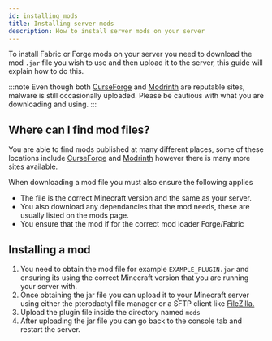 ```yaml
---
id: installing_mods
title: Installing server mods
description: How to install server mods on your server
---
```

To install Fabric or Forge mods on your server you need to download the mod `.jar` file you wish to use and then upload it to the server, this guide will explain how to do this.

:::note
Even though both [CurseForge](https://www.curseforge.com/minecraft) and [Modrinth](https://modrinth.com/) are reputable sites, malware is still occasionally uploaded. Please be cautious with what you are downloading and using.
:::

## Where can I find mod files?
You are able to find mods published at many different places, some of these locations include [CurseForge](https://www.curseforge.com/minecraft) and [Modrinth](https://modrinth.com/) however there is many more sites available.

When downloading a mod file you must also ensure the following applies
- The file is the correct Minecraft version and the same as your server.
- You also download any dependancies that the mod needs, these are usually listed on the mods page.
- You ensure that the mod if for the correct mod loader Forge/Fabric

## Installing a mod
1. You need to obtain the mod file for example `EXAMPLE_PLUGIN.jar` and ensuring its using the correct Minecraft version that you are running your server with.
2. Once obtaining the jar file you can upload it to your Minecraft server using either the pterodactyl file manager or a SFTP client like [FileZilla.](/knowledgebase/game_servers/tutorial_filezilla_sftp)
3. Upload the plugin file inside the directory named `mods`
4. After uploading the jar file you can go back to the console tab and restart the server.